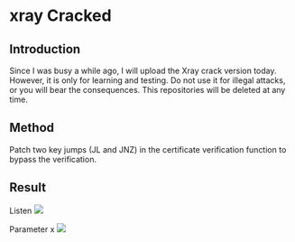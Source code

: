 # xray Cracked

## Introduction

Since I was busy a while ago, I will upload the Xray crack version today. However, it is only for learning and testing. Do not use it for illegal attacks, or you will bear the consequences. This repositories will be deleted at any time.

## Method

Patch two key jumps (JL and JNZ) in the certificate verification function to bypass the verification.

## Result

Listen
![](https://github.com/NHPT/Xray1.9.1/blob/main/img/listen.png)

Parameter x
![](https://github.com/NHPT/Xray1.9.1/blob/main/img/port.png)
